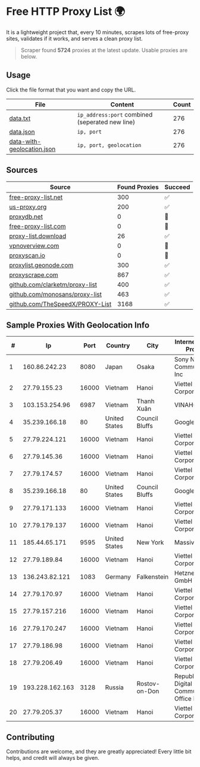 
# Free HTTP Proxy List 🌍

It is a lightweight project that, every 10 minutes, scrapes lots of free-proxy sites, validates if it works, and serves a clean proxy list.


> Scraper found **5724** proxies at the latest update. Usable proxies are below.

## Usage

Click the file format that you want and copy the URL.


|File|Content|Count|
|----|-------|-----|
|[data.txt](https://raw.githubusercontent.com/themiralay/Proxy-List-World/master/data.txt)|`ip_address:port` combined (seperated new line)|276|
|[data.json](https://raw.githubusercontent.com/themiralay/Proxy-List-World/master/data.json)|`ip, port`|276|
|[data-with-geolocation.json](https://raw.githubusercontent.com/themiralay/Proxy-List-World/master/data-with-geolocation.json)|`ip, port, geolocation`|276|

## Sources

|Source|Found Proxies|Succeed|
|------|-------------|-------|
|[free-proxy-list.net](https://free-proxy-list.net)|300|✅|
|[us-proxy.org](https://www.us-proxy.org)|200|✅|
|[proxydb.net](http://proxydb.net)|0|🚫|
|[free-proxy-list.com](https://free-proxy-list.com/?page=&port=&type%5B%5D=http&type%5B%5D=https&up_time=0&search=Search)|0|🚫|
|[proxy-list.download](https://www.proxy-list.download/HTTP)|26|✅|
|[vpnoverview.com](https://vpnoverview.com/privacy/anonymous-browsing/free-proxy-servers)|0|🚫|
|[proxyscan.io](https://www.proxyscan.io)|0|🚫|
|[proxylist.geonode.com](https://proxylist.geonode.com/api/proxy-list?limit=300&page=1&sort_by=lastChecked&sort_type=desc&protocols=http,https)|300|✅|
|[proxyscrape.com](https://api.proxyscrape.com/v2/?request=displayproxies&protocol=http&timeout=10000&country=all&ssl=all&anonymity=all)|867|✅|
|[github.com/clarketm/proxy-list](https://raw.githubusercontent.com/clarketm/proxy-list/master/proxy-list-raw.txt)|400|✅|
|[github.com/monosans/proxy-list](https://raw.githubusercontent.com/monosans/proxy-list/main/proxies/http.txt)|463|✅|
|[github.com/TheSpeedX/PROXY-List](https://raw.githubusercontent.com/TheSpeedX/PROXY-List/master/http.txt)|3168|✅|


## Sample Proxies With Geolocation Info

|#|Ip|Port|Country|City|Internet Service Provider|
|-|--|----|-------|----|-------------------------|
|1|160.86.242.23|8080|Japan|Osaka|Sony Network Communications Inc|
|2|27.79.155.23|16000|Vietnam|Hanoi|Viettel Corporation|
|3|103.153.254.96|6987|Vietnam|Thanh Xuân|VINAHOST-HN|
|4|35.239.166.18|80|United States|Council Bluffs|Google LLC|
|5|27.79.224.121|16000|Vietnam|Hanoi|Viettel Corporation|
|6|27.79.145.36|16000|Vietnam|Hanoi|Viettel Corporation|
|7|27.79.174.57|16000|Vietnam|Hanoi|Viettel Corporation|
|8|35.239.166.18|80|United States|Council Bluffs|Google LLC|
|9|27.79.171.133|16000|Vietnam|Hanoi|Viettel Corporation|
|10|27.79.179.137|16000|Vietnam|Hanoi|Viettel Corporation|
|11|185.44.65.171|9595|United States|New York|Massivegrid LTD|
|12|27.79.189.84|16000|Vietnam|Hanoi|Viettel Corporation|
|13|136.243.82.121|1083|Germany|Falkenstein|Hetzner Online GmbH|
|14|27.79.170.97|16000|Vietnam|Hanoi|Viettel Corporation|
|15|27.79.157.216|16000|Vietnam|Hanoi|Viettel Corporation|
|16|27.79.170.247|16000|Vietnam|Hanoi|Viettel Corporation|
|17|27.79.186.98|16000|Vietnam|Hanoi|Viettel Corporation|
|18|27.79.206.49|16000|Vietnam|Hanoi|Viettel Corporation|
|19|193.228.162.163|3128|Russia|Rostov-on-Don|Republican Digital Communications Office LAN|
|20|27.79.205.37|16000|Vietnam|Hanoi|Viettel Corporation|



## Contributing

Contributions are welcome, and they are greatly appreciated! Every
little bit helps, and credit will always be given.


